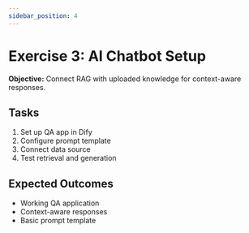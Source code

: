 ```yaml
---
sidebar_position: 4
---
```


# Exercise 3: AI Chatbot Setup

**Objective:** Connect RAG with uploaded knowledge for context-aware responses.

## Tasks
1. Set up QA app in Dify
2. Configure prompt template
3. Connect data source
4. Test retrieval and generation

## Expected Outcomes
- Working QA application
- Context-aware responses
- Basic prompt template 